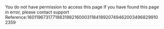 You do not have permission to access this page If you have found this page in error, please contact support Reference:160119673177198319821600031184189207494620034968299102359